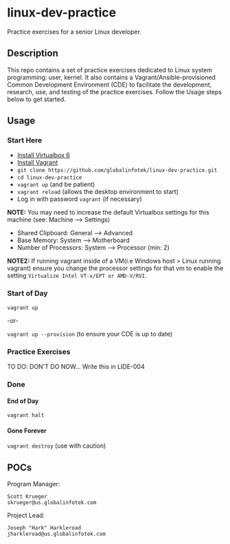 # linux-dev-practice
Practice exercises for a senior Linux developer.

## Description

This repo contains a set of practice exercises dedicated to Linux system programming: user, kernel.  It also contains a Vagrant/Ansible-provisioned Common Development Environment (CDE) to facilitate the development, research, use, and testing of the practice exercises.  Follow the Usage steps below to get started.

## Usage

### Start Here

- [Install Virtualbox 6](https://www.virtualbox.org/wiki/Downloads)
- [Install Vagrant](https://www.vagrantup.com/downloads)
- `git clone https://github.com/globalinfotek/linux-dev-practice.git`
- `cd linux-dev-practice`
- `vagrant up`  (and be patient)
- `vagrant reload`  (allows the desktop environment to start)
- Log in with password `vagrant` (if necessary)

**NOTE:** You may need to increase the default Virtualbox settings for this machine (see: Machine --> Settings)
- Shared Clipboard: General --> Advanced
- Base Memory: System --> Motherboard
- Number of Processors: System --> Processor (min: 2)

**NOTE2:**
If running vagrant inside of a VM(i.e Windows host >  Linux running vagrant) ensure you change the processor settings for that vm to enable the setting `Virtualize Intel VT-x/EPT or AMD-V/RVI`. 

### Start of Day

`vagrant up`

-or-

`vagrant up --provision` (to ensure your CDE is up to date)

### Practice Exercises

TO DO: DON'T DO NOW... Write this in LIDE-004

### Done

#### End of Day

`vagrant halt`

#### Gone Forever

`vagrant destroy` (use with caution)

## POCs

Program Manager:

	Scott Krueger
	skrueger@us.globalinfotek.com

Project Lead:

	Joseph "Hark" Harkleroad
	jharkleroad@us.globalinfotek.com
